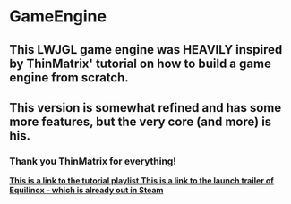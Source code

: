 # GameEngine

## This LWJGL game engine was HEAVILY inspired by ThinMatrix' tutorial on how to build a game engine from scratch.
## This version is somewhat refined and has some more features, but the very core (and more) is his.
### Thank you ThinMatrix for everything!

[**This is a link to the tutorial playlist** ](https://www.youtube.com/watch?v=VS8wlS9hF8E&list=PLRIWtICgwaX0u7Rf9zkZhLoLuZVfUksDP)
[**This is a link to the launch trailer of Equilinox - which is already out in Steam**](https://www.youtube.com/watch?v=XuTXzLZMLUE)
